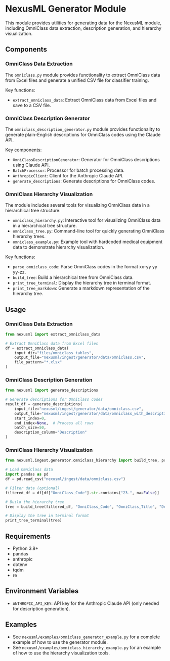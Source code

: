 # NexusML Generator Module

This module provides utilities for generating data for the NexusML module,
including OmniClass data extraction, description generation, and hierarchy
visualization.

## Components

### OmniClass Data Extraction

The `omniclass.py` module provides functionality to extract OmniClass data from
Excel files and generate a unified CSV file for classifier training.

Key functions:

- `extract_omniclass_data`: Extract OmniClass data from Excel files and save to
  a CSV file.

### OmniClass Description Generator

The `omniclass_description_generator.py` module provides functionality to
generate plain-English descriptions for OmniClass codes using the Claude API.

Key components:

- `OmniClassDescriptionGenerator`: Generator for OmniClass descriptions using
  Claude API.
- `BatchProcessor`: Processor for batch processing data.
- `AnthropicClient`: Client for the Anthropic Claude API.
- `generate_descriptions`: Generate descriptions for OmniClass codes.

### OmniClass Hierarchy Visualization

The module includes several tools for visualizing OmniClass data in a
hierarchical tree structure:

- `omniclass_hierarchy.py`: Interactive tool for visualizing OmniClass data in a
  hierarchical tree structure.
- `omniclass_tree.py`: Command-line tool for quickly generating OmniClass
  hierarchy trees.
- `omniclass_example.py`: Example tool with hardcoded medical equipment data to
  demonstrate hierarchy visualization.

Key functions:

- `parse_omniclass_code`: Parse OmniClass codes in the format xx-yy yy yy-zz.
- `build_tree`: Build a hierarchical tree from OmniClass data.
- `print_tree_terminal`: Display the hierarchy tree in terminal format.
- `print_tree_markdown`: Generate a markdown representation of the hierarchy
  tree.

## Usage

### OmniClass Data Extraction

```python
from nexusml import extract_omniclass_data

# Extract OmniClass data from Excel files
df = extract_omniclass_data(
    input_dir="files/omniclass_tables",
    output_file="nexusml/ingest/generator/data/omniclass.csv",
    file_pattern="*.xlsx"
)
```

### OmniClass Description Generation

```python
from nexusml import generate_descriptions

# Generate descriptions for OmniClass codes
result_df = generate_descriptions(
    input_file="nexusml/ingest/generator/data/omniclass.csv",
    output_file="nexusml/ingest/generator/data/omniclass_with_descriptions.csv",
    start_index=0,
    end_index=None,  # Process all rows
    batch_size=50,
    description_column="Description"
)
```

### OmniClass Hierarchy Visualization

```python
from nexusml.ingest.generator.omniclass_hierarchy import build_tree, print_tree_terminal

# Load OmniClass data
import pandas as pd
df = pd.read_csv("nexusml/ingest/data/omniclass.csv")

# Filter data (optional)
filtered_df = df[df["OmniClass_Code"].str.contains("23-", na=False)]

# Build the hierarchy tree
tree = build_tree(filtered_df, "OmniClass_Code", "OmniClass_Title", "Description")

# Display the tree in terminal format
print_tree_terminal(tree)
```

## Requirements

- Python 3.8+
- pandas
- anthropic
- dotenv
- tqdm
- re

## Environment Variables

- `ANTHROPIC_API_KEY`: API key for the Anthropic Claude API (only needed for
  description generation).

## Examples

- See `nexusml/examples/omniclass_generator_example.py` for a complete example
  of how to use the generator module.
- See `nexusml/examples/omniclass_hierarchy_example.py` for an example of how to
  use the hierarchy visualization tools.
